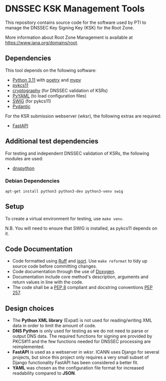 # DNSSEC KSK Management Tools

This repository contains source code for the software used by PTI to manage
the DNSSEC Key Signing Key (KSK) for the Root Zone.

More information about Root Zone Management is available at
https://www.iana.org/domains/root.


## Dependencies

This tool depends on the following software:

- [Python 3.11](https://www.python.org/) with [poetry](https://python-poetry.org/) and [mypy](http://mypy-lang.org/)
- [pykcs11](https://github.com/LudovicRousseau/PyKCS11)
- [cryptography](https://cryptography.io/) (for DNSSEC validation of KSRs)
- [PyYAML](https://pyyaml.org/) (to load configuration files)
- [SWIG](http://www.swig.org/) (for pykcs11)
- [Pydantic](https://pydantic.dev/)

For the KSR submission webserver (wksr), the following extras are required:

- [FastAPI](https://fastapi.tiangolo.com)

## Additional test dependencies

For testing and independent DNSSEC validation of KSRs, the following modules are used:

- [dnspython](http://www.dnspython.org/)

### Debian Dependencies

    apt-get install python3 python3-dev python3-venv swig


## Setup

To create a virtual environment for testing, use `make venv`.

N.B. You will need to ensure that SWIG is installed, as pykcs11 depends on it.


## Code Documentation

- Code formatted using [Ruff](https://docs.astral.sh/ruff/) and [isort](https://github.com/timothycrosley/isort). Use `make reformat` to tidy up source code before committing changes.
- Code documentation through the use of [Doxygen](http://www.doxygen.nl/).
- Documentation include core method's description, arguments and return values in line with the code.
- The code shall be a [PEP 8](https://www.python.org/dev/peps/pep-0008/) compliant and docstring conventions [PEP 257](https://www.python.org/dev/peps/pep-0257/).


## Design choices

- The **Python XML library** (Expat) is not used for reading/writing XML data in order to limit the amount of code.
- **DNS Python** is only used for testing as we do not need to parse or output DNS data. The required functions for signing are provided by PKCS#11 and the few functions needed for DNSSEC processing are reimplemented.
- **FastAPI** is used as a webserver in _wksr_. ICANN uses Django for several projects, but since this project only requires a very small subset of Django functionality FastAPI has been considered a better fit. 
- **YAML** was chosen as the configuration file format for increased readability compared to **JSON**.
